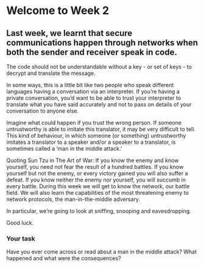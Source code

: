 # Welcome to Week 2

## Last week, we learnt that secure communications happen through networks when both the sender and receiver speak in code.

The code should not be understandable without a key - or set of keys - to decrypt and translate the message.

In some ways, this is a little bit like two people who speak different languages having a conversation via an interpreter.  If you’re having a private conversation, you’d want to be able to trust your interpreter to translate what you have said accurately and not to pass on details of your conversation to anyone else.  

Imagine what could happen if you trust the wrong person. If someone untrustworthy is able to imitate this translator, it may be very difficult to tell. This kind of behaviour, in which someone (or something) untrustworthy imitates a translator to a speaker and/or a speaker to a translator, is sometimes called a ‘man in the middle attack.’

Quoting Sun Tzu in The Art of War: If you know the enemy and know yourself, you need not fear the result of a hundred battles. If you know yourself but not the enemy, or every victory gained you will also suffer a defeat. If you know neither the enemy nor yourself, you will succumb in every battle. During this week we will get to know the network, our battle field. We will also learn the capabilities of the most threatening enemy to network protocols, the man-in-the-middle adversary.

In particular, we’re going to look at sniffing, snooping and eavesdropping.

Good luck.

### Your task

Have you ever come across or read about a man in the middle attack?  What happened and what were the consequences?
